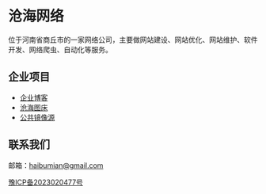 # 沧海网络

位于河南省商丘市的一家网络公司，主要做网站建设、网站优化、网站维护、软件开发、网络爬虫、自动化等服务。


## 企业项目
* [企业博客](https://www.kseas.cn)
* [沧海图床](https://img.kseas.cn)
* [公共镜像源](/镜像源/)

## 联系我们

邮箱：haibumian@gmail.com

[豫ICP备2023020477号](http://beian.miit.gov.cn/)